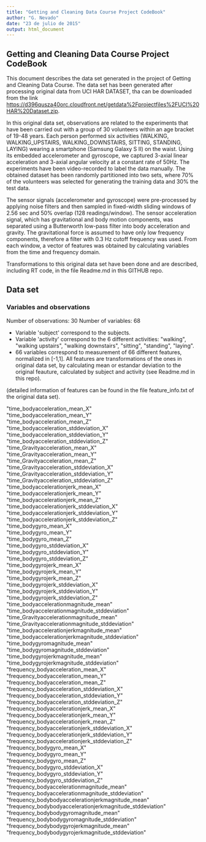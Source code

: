 ```yaml
---
title: "Getting and Cleaning Data Course Project CodeBook"
author: "G. Nevado"
date: "23 de julio de 2015"
output: html_document
---
```


## Getting and Cleaning Data Course Project CodeBook

This document describes the data set generated in the project of Getting and Cleaning Data Course. The data set has been generated after processing original data from UCI HAR DATASET, tha can be downloaded from the link https://d396qusza40orc.cloudfront.net/getdata%2Fprojectfiles%2FUCI%20HAR%20Dataset.zip.

In this original data set, observations are related to the experiments that have been carried out with a group of 30 volunteers within an age bracket of 19-48 years. Each person performed six activities (WALKING, WALKING_UPSTAIRS, WALKING_DOWNSTAIRS, SITTING, STANDING, LAYING) wearing a smartphone (Samsung Galaxy S II) on the waist. Using its embedded accelerometer and gyroscope, we captured 3-axial linear acceleration and 3-axial angular velocity at a constant rate of 50Hz. The experiments have been video-recorded to label the data manually. The obtained dataset has been randomly partitioned into two sets, where 70% of the volunteers was selected for generating the training data and 30% the test data. 

The sensor signals (accelerometer and gyroscope) were pre-processed by applying noise filters and then sampled in fixed-width sliding windows of 2.56 sec and 50% overlap (128 readings/window). The sensor acceleration signal, which has gravitational and body motion components, was separated using a Butterworth low-pass filter into body acceleration and gravity. The gravitational force is assumed to have only low frequency components, therefore a filter with 0.3 Hz cutoff frequency was used. From each window, a vector of features was obtained by calculating variables from the time and frequency domain. 

Transformations to this original data set have been done and are described, including RT code, in the file Readme.md in this GITHUB repo.

## Data set

### Variables and observations
Number of observations: 30
Number of variables: 68

* Variable 'subject' correspond to the subjects.
* Variable 'activity' correspond to the 6 different activities: "walking", "walking upstairs", "walking downstairs", "sitting", "standing", "laying".
* 66 variables correspond to measurement of 66 different features, normalized in [-1,1]. All features are transformations of the ones in original data set, by calculating mean or estandar deviation to the original feauture, calculated by subject and activity (see Readme.md in this repo). 

(detailed information of features can be found in the file feature_info.txt of the original data set).

"time_bodyacceleration_mean_X"                            
"time_bodyacceleration_mean_Y"                            
"time_bodyacceleration_mean_Z"                            
"time_bodyacceleration_stddeviation_X"                    
"time_bodyacceleration_stddeviation_Y"                    
"time_bodyacceleration_stddeviation_Z"                    
"time_Gravityacceleration_mean_X"                         
"time_Gravityacceleration_mean_Y"                         
"time_Gravityacceleration_mean_Z"                         
"time_Gravityacceleration_stddeviation_X"                 
"time_Gravityacceleration_stddeviation_Y"                 
"time_Gravityacceleration_stddeviation_Z"                 
"time_bodyaccelerationjerk_mean_X"                        
"time_bodyaccelerationjerk_mean_Y"                        
"time_bodyaccelerationjerk_mean_Z"                        
"time_bodyaccelerationjerk_stddeviation_X"                
"time_bodyaccelerationjerk_stddeviation_Y"                
"time_bodyaccelerationjerk_stddeviation_Z"                
"time_bodygyro_mean_X"                                    
"time_bodygyro_mean_Y"                                    
"time_bodygyro_mean_Z"                                    
"time_bodygyro_stddeviation_X"                            
"time_bodygyro_stddeviation_Y"                            
"time_bodygyro_stddeviation_Z"                            
"time_bodygyrojerk_mean_X"                                
"time_bodygyrojerk_mean_Y"                                
"time_bodygyrojerk_mean_Z"                                
"time_bodygyrojerk_stddeviation_X"                        
"time_bodygyrojerk_stddeviation_Y"                        
"time_bodygyrojerk_stddeviation_Z"                        
"time_bodyaccelerationmagnitude_mean"                     
"time_bodyaccelerationmagnitude_stddeviation"             
"time_Gravityaccelerationmagnitude_mean"                  
"time_Gravityaccelerationmagnitude_stddeviation"          
"time_bodyaccelerationjerkmagnitude_mean"                 
"time_bodyaccelerationjerkmagnitude_stddeviation"         
"time_bodygyromagnitude_mean"                             
"time_bodygyromagnitude_stddeviation"                     
"time_bodygyrojerkmagnitude_mean"                         
"time_bodygyrojerkmagnitude_stddeviation"                 
"frequency_bodyacceleration_mean_X"                       
"frequency_bodyacceleration_mean_Y"                       
"frequency_bodyacceleration_mean_Z"                       
"frequency_bodyacceleration_stddeviation_X"               
"frequency_bodyacceleration_stddeviation_Y"               
"frequency_bodyacceleration_stddeviation_Z"               
"frequency_bodyaccelerationjerk_mean_X"                   
"frequency_bodyaccelerationjerk_mean_Y"                   
"frequency_bodyaccelerationjerk_mean_Z"                   
"frequency_bodyaccelerationjerk_stddeviation_X"           
"frequency_bodyaccelerationjerk_stddeviation_Y"           
"frequency_bodyaccelerationjerk_stddeviation_Z"           
"frequency_bodygyro_mean_X"                               
"frequency_bodygyro_mean_Y"                               
"frequency_bodygyro_mean_Z"                               
"frequency_bodygyro_stddeviation_X"                       
"frequency_bodygyro_stddeviation_Y"                       
"frequency_bodygyro_stddeviation_Z"                       
"frequency_bodyaccelerationmagnitude_mean"                
"frequency_bodyaccelerationmagnitude_stddeviation"        
"frequency_bodybodyaccelerationjerkmagnitude_mean"        
"frequency_bodybodyaccelerationjerkmagnitude_stddeviation"
"frequency_bodybodygyromagnitude_mean"                    
"frequency_bodybodygyromagnitude_stddeviation"            
"frequency_bodybodygyrojerkmagnitude_mean"                
"frequency_bodybodygyrojerkmagnitude_stddeviation"    


